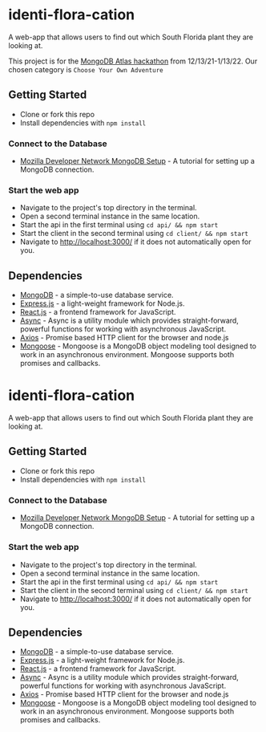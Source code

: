 # identi-flora-cation
A web-app that allows users to find out which South Florida plant they are looking at.

This project is for the [MongoDB Atlas hackathon](https://dev.to/devteam/announcing-the-mongodb-atlas-hackathon-on-dev-4b6m) from 12/13/21-1/13/22. Our chosen category is `Choose Your Own Adventure`

## Getting Started
* Clone or fork this repo
* Install dependencies with `npm install`

### Connect to the Database
* [Mozilla Developer Network MongoDB Setup](https://developer.mozilla.org/en-US/docs/Learn/Server-side/Express_Nodejs/mongoose#setting_up_the_mongodb_database) - A tutorial for setting up a MongoDB connection.

### Start the web app
* Navigate to the project's top directory in the terminal.
* Open a second terminal instance in the same location.
* Start the api in the first terminal using `cd api/ && npm start`
* Start the client in the second terminal using `cd client/ && npm start`
* Navigate to [http://localhost:3000/](http://localhost:3000/) if it does not automatically open for you.

## Dependencies
* [MongoDB](https://www.mongodb.com/) - a simple-to-use database service.
* [Express.js](https://expressjs.com/) - a light-weight framework for Node.js.
* [React.js](https://reactjs.org/) - a frontend framework for JavaScript.
* [Async](https://www.npmjs.com/package/async) - Async is a utility module which provides straight-forward, powerful functions for working with asynchronous JavaScript.
* [Axios](https://www.npmjs.com/package/axios) - Promise based HTTP client for the browser and node.js
* [Mongoose](https://www.npmjs.com/package/mongoose) - Mongoose is a MongoDB object modeling tool designed to work in an asynchronous environment. Mongoose supports both promises and callbacks.
# identi-flora-cation
A web-app that allows users to find out which South Florida plant they are looking at.

## Getting Started
* Clone or fork this repo
* Install dependencies with `npm install`

### Connect to the Database
* [Mozilla Developer Network MongoDB Setup](https://developer.mozilla.org/en-US/docs/Learn/Server-side/Express_Nodejs/mongoose#setting_up_the_mongodb_database) - A tutorial for setting up a MongoDB connection.

### Start the web app
* Navigate to the project's top directory in the terminal.
* Open a second terminal instance in the same location.
* Start the api in the first terminal using `cd api/ && npm start`
* Start the client in the second terminal using `cd client/ && npm start`
* Navigate to [http://localhost:3000/](http://localhost:3000/) if it does not automatically open for you.

## Dependencies
* [MongoDB](https://www.mongodb.com/) - a simple-to-use database service.
* [Express.js](https://expressjs.com/) - a light-weight framework for Node.js.
* [React.js](https://reactjs.org/) - a frontend framework for JavaScript.
* [Async](https://www.npmjs.com/package/async) - Async is a utility module which provides straight-forward, powerful functions for working with asynchronous JavaScript.
* [Axios](https://www.npmjs.com/package/axios) - Promise based HTTP client for the browser and node.js
* [Mongoose](https://www.npmjs.com/package/mongoose) - Mongoose is a MongoDB object modeling tool designed to work in an asynchronous environment. Mongoose supports both promises and callbacks.
